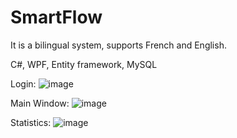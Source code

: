 # SmartFlow

It is a bilingual system, supports French and English.

C#, WPF, Entity framework, MySQL

Login:
![image](https://github.com/dimzhj/SmartFlow/login.png)

Main Window:
![image](https://github.com/dimzhj/SmartFlow/mainwindow.png)

Statistics:
![image](https://github.com/dimzhj/SmartFlow/statistics.png)
